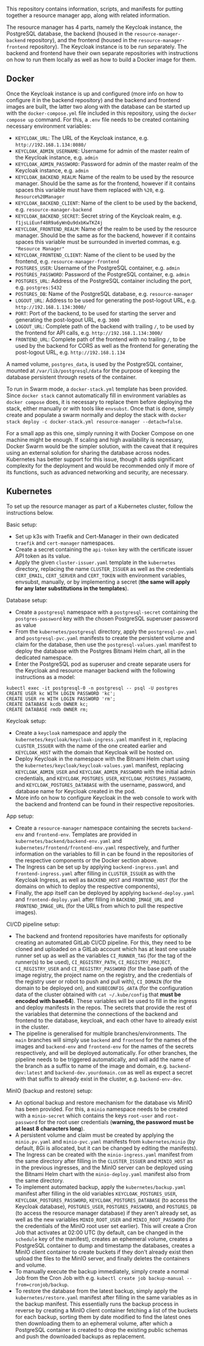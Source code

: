This repository contains information, scripts, and manifests for putting together a resource manager app, along with related information.

The resource manager has 4 parts, namely the Keycloak instance, the PostgreSQL database, the backend (housed in the `resource-manager-backend` repository), and the frontend (housed in the `resource-manager-frontend` repository). The Keycloak instance is to be run separately. The backend and frontend have their own separate repositories with instructions on how to run them locally as well as how to build a Docker image for them.

Docker
------

Once the Keycloak instance is up and configured (more info on how to configure it in the backend repository) and the backend and frontend images are built, the latter two along with the database can be started up with the `docker-compose.yml` file included in this repository, using the `docker compose up` command. For this, a `.env` file needs to be created containing necessary environment variables:
- `KEYCLOAK_URL`: The URL of the Keycloak instance, e.g. `http://192.168.1.134:8080/`
- `KEYCLOAK_ADMIN_USERNAME`: Username for admin of the master realm of the Keycloak instance, e.g. `admin`
- `KEYCLOAK_ADMIN_PASSWORD`: Password for admin of the master realm of the Keycloak instance, e.g. `admin`
- `KEYCLOAK_BACKEND_REALM`: Name of the realm to be used by the resource manager. Should be the same as for the frontend, however if it contains spaces this variable must have them replaced with `%20`, e.g. `Resource%20Manager`
- `KEYCLOAK_BACKEND_CLIENT`: Name of the client to be used by the backend, e.g. `resource-manager-backend`
- `KEYCLOAK_BACKEND_SECRET`: Secret string of the Keycloak realm, e.g. `f1jsLiEunf48R9a6yWnQu9dxbKwTKZ4j`
- `KEYCLOAK_FRONTEND_REALM`: Name of the realm to be used by the resource manager. Should be the same as for the backend, however if it contains spaces this variable must be surrounded in inverted commas, e.g. `"Resource Manager"`
- `KEYCLOAK_FRONTEND_CLIENT`: Name of the client to be used by the frontend, e.g. `resource-manager-frontend`
- `POSTGRES_USER`: Username of the PostgreSQL container, e.g. `admin`
- `POSTGRES_PASSWORD`: Password of the PostgreSQL container, e.g. `admin`
- `POSTGRES_URL`: Address of the PostgreSQL container including the port, e.g. `postgres:5432`
- `POSTGRES_DB`: Name of the PostgreSQL database, e.g. `resource-manager`
- `LOGOUT_URL`: Address to be used for generating the post-logout URL, e.g. `http://192.168.1.134:3000/`
- `PORT`: Port of the backend, to be used for starting the server and generating the post-logout URL, e.g. `3000`
- `LOGOUT_URL`: Complete path of the backend with trailing `/`, to be used by the frontend for API calls, e.g. `http://192.168.1.134:3000/`
- `FRONTEND_URL`: Complete path of the frontend with no trailing `/`, to be used by the backend for CORS as well as the frontend for generating the post-logout URL, e.g. `http://192.168.1.134`

A named volume, `postgres_data`, is used by the PostgreSQL container, mounted at `/var/lib/postgresql/data` for the purpose of keeping the database persistent through resets of the container.

To run in Swarm mode, a `docker-stack.yml` template has been provided. Since `docker stack` cannot automatically fill in environment variables as `docker compose` does, it is necessary to replace them before deploying the stack, either manually or with tools like `envsubst`. Once that is done, simply create and populate a swarm normally and deploy the stack with `docker stack deploy -c docker-stack.yml resource-manager --detach=false`.

For a small app as this one, simply running it with Docker Compose on one machine might be enough. If scaling and high availability is necessary, Docker Swarm would be the simpler solution, with the caveat that it requires using an external solution for sharing the database across nodes. Kubernetes has better support for this issue, though it adds significant complexity for the deployment and would be recommended only if more of its functions, such as advanced networking and security, are necessary.

Kubernetes
----------

To set up the resource manager as part of a Kubernetes cluster, follow the instructions below.

Basic setup:
- Set up k3s with Traefik and Cert-Manager in their own dedicated `traefik` and `cert-manager` namespaces.
- Create a secret containing the `api-token` key with the certificate issuer API token as its value.
- Apply the given `cluster-issuer.yaml` template in the `kubernetes` directory, replacing the name `CLUSTER_ISSUER` as well as the credentials `CERT_EMAIL`, `CERT_SERVER` and `CERT_TOKEN` with environment variables, envsubst, manually, or by implementing a secret (**the same will apply for any later substitutions in the templates**).

Database setup:
- Create a `postgresql` namespace with a `postgresql-secret` containing the `postgres-password` key with the chosen PostgreSQL superuser password as value
- From the `kubernetes/postgresql` directory, apply the `postgresql-pv.yaml` and `postgresql-pvc.yaml` manifests to create the persistent volume and claim for the database, then use the `postgresql-values.yaml` manifest to deploy the database with the Postgres Bitnami Helm chart, all in the dedicated namespace.
- Enter the PostgreSQL pod as superuser and create separate users for the Keycloak and resource manager backend with the following instructions as a model:
```
kubectl exec -it postgresql-0 -n postgresql -- psql -U postgres
CREATE USER kc WITH LOGIN PASSWORD 'kc';
CREATE USER rm WITH LOGIN PASSWORD 'rm';
CREATE DATABASE kcdb OWNER kc;
CREATE DATABASE rmdb OWNER rm;
```

Keycloak setup:
- Create a `keycloak` namespace and apply the `kubernetes/keycloak/keycloak-ingress.yaml` manifest in it, replacing `CLUSTER_ISSUER` with the name of the one created earlier and `KEYCLOAK_HOST` with the domain that Keycloak will be hosted on.
- Deploy Keycloak in the namespace with the Bitnami Helm chart using the `kubernetes/keycloak/keycloak-values.yaml` manifest, replacing `KEYCLOAK_ADMIN_USER` and `KEYCLOAK_ADMIN_PASSWORD` with the initial admin credentials, and `KEYCLOAK_POSTGRES_USER`, `KEYCLOAK_POSTGRES_PASSWORD`, and `KEYCLOAK_POSTGRES_DATABASE` with the username, password, and database name for Keycloak created in the pod.
- More info on how to configure Keycloak in the web console to work with the backend and frontend can be found in their respective repositories.

App setup:
- Create a `resource-manager` namespace containing the secrets `backend-env` and `frontend-env`. Templates are provided in `kubernetes/backend/backend-env.yaml` and `kubernetes/frontend/frontend-env.yaml` respectively, and further information on the variables to fill in can be found in the repositories of the respective components or the Docker section above.
- The Ingress can be set up by applying `backend-ingress.yaml` and `frontend-ingress.yaml` after filling in `CLUSTER_ISSUER` as with the Keycloak Ingress, as well as `BACKEND_HOST` and `FRONTEND_HOST` (for the domains on which to deploy the respective components),
- Finally, the app itself can be deployed by applying `backend-deploy.yaml` and `frontend-deploy.yaml` after filling in `BACKEND_IMAGE_URL` and `FRONTEND_IMAGE_URL` (for the URLs from which to pull the respective images).

CI/CD pipeline setup:
- The backend and frontend repositories have manifests for optionally creating an automated GitLab CI/CD pipeline. For this, they need to be cloned and uploaded on a GitLab account which has at least one usable runner set up as well as the variables `CI_RUNNER_TAG` (for the tag of the runner(s) to be used), `CI_REGISTRY_PATH`, `CI_REGISTRY_PROJECT`, `CI_REGISTRY_USER` and `CI_REGISTRY_PASSWORD` (for the base path of the image registry, the project name on the registry, and the credentials of the registry user or robot to push and pull with), `CI_DOMAIN` (for the domain to be deployed on), and `KUBECONFIG_dATA` (for the configuration data of the cluster obtained with `cat ~/.kube/config` that **must be encoded with base64**). These variables will be used to fill in the ingress and deploy manifests in the repos. The secrets that provide the rest of the variables that determine the connections of the backend and frontend to the database, keycloak, and each other have to already exist in the cluster.
- The pipeline is generalised for multiple branches/environments. The `main` branches will simply use `backend` and `frontend` for the names of the images and `backend-env` and `frontend-env` for the names of the secrets respectively, and will be deployed automatically. For other branches, the pipeline needs to be triggered automatically, and will add the name of the branch as a suffix to name of the image and domain, e.g. `backend-dev:latest` and `backend-dev.yourdomain.com` as well as expect a secret with that suffix to already exist in the cluster, e.g. `backend-env-dev`.

MinIO (backup and restore) setup:
- An optional backup and restore mechanism for the database vis MinIO has been provided. For this, a `minio` namespace needs to be created with a `minio-secret` which contains the keys `root-user` and `root-password` for the root user credentials (**warning, the password must be at least 8 characters long**).
- A persistent volume and claim must be created by applying the `minio.pv.yaml` and `minio-pvc.yaml` manifests from `kubernetes/minio` (by default, 8Gi is allocated, but it can be changed by editing the manifests).
- The Ingress can be created with the `minio-ingress.yaml` manifest from the same directory after filling in the `CLUSTER_ISSUER` and `MINIO_HOST` as in the previous ingresses, and the MinIO server can be deployed using the Bitnami Helm chart with the `minio-deploy.yaml` manifest also from the same directory.
- To implement automated backup, apply the `kubernetes/backup.yaml` manifest after filling in the old variables `KEYCLOAK_POSTGRES_USER`, `KEYCLOAK_POSTGRES_PASSWORD`, `KEYCLOAK_POSTGRES_DATABASE` (to access the Keycloak database), `POSTGRES_USER`, `POSTGRES_PASSWORD`, and `POSTGRES_DB` (to access the resource manager database) if they aren't already set, as well as the new variables `MINIO_ROOT_USER` and `MINIO_ROOT_PASSWORD` (for the credentials of the MinIO root user set earlier). This will create a Cron Job that activates at 02:00 UTC (by default, can be changed in the `schedule` key of the manifest), creates an ephemeral volume, creates a PostgreSQL container to dump and timestamp the databases, creates a MinIO client container to create buckets if they don't already exist then upload the files to the MinIO server, and finally deletes the containers and volume.
- To manually execute the backup immediately, simply create a normal Job from the Cron Job with e.g. `kubectl create job backup-manual --from=cronjob/backup`.
- To restore the database from the latest backup, simply apply the `kubernetes/restore.yaml` manifest after filling in the same variables as in the backup manifest. This essentially runs the backup process in reverse by creating a MinIO client container fetching a list of the buckets for each backup, sorting them by date modified to find the latest ones then downloading them to an ephemeral volume, after which a PostgreSQL container is created to drop the existing public schemas and push the downloaded backups as replacement.

